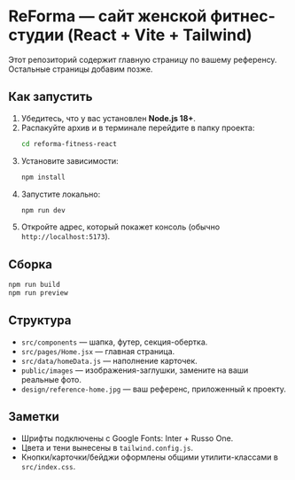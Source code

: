 # ReForma — сайт женской фитнес-студии (React + Vite + Tailwind)
Этот репозиторий содержит главную страницу по вашему референсу. Остальные страницы добавим позже.

## Как запустить
1) Убедитесь, что у вас установлен **Node.js 18+**.
2) Распакуйте архив и в терминале перейдите в папку проекта:
   ```bash
   cd reforma-fitness-react
   ```
3) Установите зависимости:
   ```bash
   npm install
   ```
4) Запустите локально:
   ```bash
   npm run dev
   ```
5) Откройте адрес, который покажет консоль (обычно `http://localhost:5173`).

## Сборка
```bash
npm run build
npm run preview
```

## Структура
- `src/components` — шапка, футер, секция-обертка.
- `src/pages/Home.jsx` — главная страница.
- `src/data/homeData.js` — наполнение карточек.
- `public/images` — изображения-заглушки, замените на ваши реальные фото.
- `design/reference-home.jpg` — ваш референс, приложенный к проекту.

## Заметки
- Шрифты подключены с Google Fonts: Inter + Russo One.
- Цвета и тени вынесены в `tailwind.config.js`.
- Кнопки/карточки/бейджи оформлены общими утилити-классами в `src/index.css`.
